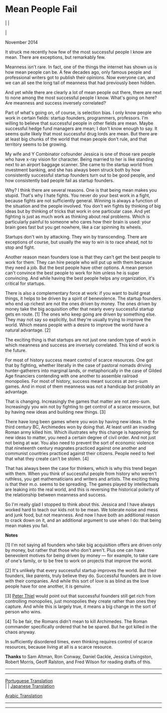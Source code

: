 # Mean People Fail

| | [](index.html)  
  
|   
  
November 2014  
  
It struck me recently how few of the most successful people I know are mean. There are exceptions, but remarkably few.  
  
Meanness isn't rare. In fact, one of the things the internet has shown us is how mean people can be. A few decades ago, only famous people and professional writers got to publish their opinions. Now everyone can, and we can all see the long tail of meanness that had previously been hidden.  
  
And yet while there are clearly a lot of mean people out there, there are next to none among the most successful people I know. What's going on here? Are meanness and success inversely correlated?  
  
Part of what's going on, of course, is selection bias. I only know people who work in certain fields: startup founders, programmers, professors. I'm willing to believe that successful people in other fields are mean. Maybe successful hedge fund managers are mean; I don't know enough to say. It seems quite likely that most successful drug lords are mean. But there are at least big chunks of the world that mean people don't rule, and that territory seems to be growing.  
  
My wife and Y Combinator cofounder Jessica is one of those rare people who have x-ray vision for character. Being married to her is like standing next to an airport baggage scanner. She came to the startup world from investment banking, and she has always been struck both by how consistently successful startup founders turn out to be good people, and how consistently bad people fail as startup founders.  
  
Why? I think there are several reasons. One is that being mean makes you stupid. That's why I hate fights. You never do your best work in a fight, because fights are not sufficiently general. Winning is always a function of the situation and the people involved. You don't win fights by thinking of big ideas but by thinking of tricks that work in one particular case. And yet fighting is just as much work as thinking about real problems. Which is particularly painful to someone who cares how their brain is used: your brain goes fast but you get nowhere, like a car spinning its wheels.  
  
Startups don't win by attacking. They win by transcending. There are exceptions of course, but usually the way to win is to race ahead, not to stop and fight.  
  
Another reason mean founders lose is that they can't get the best people to work for them. They can hire people who will put up with them because they need a job. But the best people have other options. A mean person can't convince the best people to work for him unless he is super convincing. And while having the best people helps any organization, it's critical for startups.  
  
There is also a complementary force at work: if you want to build great things, it helps to be driven by a spirit of benevolence. The startup founders who end up richest are not the ones driven by money. The ones driven by money take the big acquisition offer that nearly every successful startup gets en route. [1] The ones who keep going are driven by something else. They may not say so explicitly, but they're usually trying to improve the world. Which means people with a desire to improve the world have a natural advantage. [2]  
  
The exciting thing is that startups are not just one random type of work in which meanness and success are inversely correlated. This kind of work is the future.  
  
For most of history success meant control of scarce resources. One got that by fighting, whether literally in the case of pastoral nomads driving hunter-gatherers into marginal lands, or metaphorically in the case of Gilded Age financiers contending with one another to assemble railroad monopolies. For most of history, success meant success at zero-sum games. And in most of them meanness was not a handicap but probably an advantage.  
  
That is changing. Increasingly the games that matter are not zero-sum. Increasingly you win not by fighting to get control of a scarce resource, but by having new ideas and building new things. [3]  
  
There have long been games where you won by having new ideas. In the third century BC, Archimedes won by doing that. At least until an invading Roman army killed him. Which illustrates why this change is happening: for new ideas to matter, you need a certain degree of civil order. And not just not being at war. You also need to prevent the sort of economic violence that nineteenth century magnates practiced against one another and communist countries practiced against their citizens. People need to feel that what they create can't be stolen. [4]  
  
That has always been the case for thinkers, which is why this trend began with them. When you think of successful people from history who weren't ruthless, you get mathematicians and writers and artists. The exciting thing is that their m.o. seems to be spreading. The games played by intellectuals are leaking into the real world, and this is reversing the historical polarity of the relationship between meanness and success.  
  
So I'm really glad I stopped to think about this. Jessica and I have always worked hard to teach our kids not to be mean. We tolerate noise and mess and junk food, but not meanness. And now I have both an additional reason to crack down on it, and an additional argument to use when I do: that being mean makes you fail.  
  
  
  
  
  
  
  
**Notes**  
  
[1] I'm not saying all founders who take big acquisition offers are driven only by money, but rather that those who don't aren't. Plus one can have benevolent motives for being driven by money — for example, to take care of one's family, or to be free to work on projects that improve the world.  
  
[2] It's unlikely that every successful startup improves the world. But their founders, like parents, truly believe they do. Successful founders are in love with their companies. And while this sort of love is as blind as the love people have for one another, it is genuine.  
  
[3] [Peter Thiel](http://startupclass.samaltman.com/courses/lec05) would point out that successful founders still get rich from controlling monopolies, just monopolies they create rather than ones they capture. And while this is largely true, it means a big change in the sort of person who wins.  
  
[4] To be fair, the Romans didn't mean to kill Archimedes. The Roman commander specifically ordered that he be spared. But he got killed in the chaos anyway.  
  
In sufficiently disordered times, even thinking requires control of scarce resources, because living at all is a scarce resource.  
  
  
  
 **Thanks** to Sam Altman, Ron Conway, Daniel Gackle, Jessica Livingston, Robert Morris, Geoff Ralston, and Fred Wilson for reading drafts of this.  
  
  
---  
  
  
---  
[Portuguese Translation](http://hackpedia.com.br/por-que-pessoas-mas-fracassam/)  
| | [Japanese Translation](http://postd.cc/mean-people-fail/)  
  
[Arabic Translation](http://academy.hsoub.com/entrepreneurship/general/%D8%A7%D9%84%D8%A3%D9%86%D8%B0%D8%A7%D9%84-%D9%85%D8%AD%D9%83%D9%88%D9%85-%D8%B9%D9%84%D9%8A%D9%87%D9%85-%D8%A8%D8%A7%D9%84%D9%81%D8%B4%D9%84-mean-people-fail-r61/)  
  
  
  
  

* * *  
  
---
